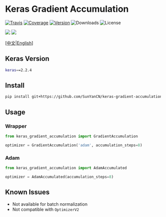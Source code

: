# Keras Gradient Accumulation

[![Travis](https://travis-ci.org/CyberZHG/keras-gradient-accumulation.svg)](https://travis-ci.org/CyberZHG/keras-gradient-accumulation)
[![Coverage](https://coveralls.io/repos/github/CyberZHG/keras-gradient-accumulation/badge.svg?branch=master)](https://coveralls.io/github/CyberZHG/keras-gradient-accumulation)
[![Version](https://img.shields.io/pypi/v/keras-gradient-accumulation.svg)](https://pypi.org/project/keras-gradient-accumulation/)
![Downloads](https://img.shields.io/pypi/dm/keras-gradient-accumulation.svg)
![License](https://img.shields.io/pypi/l/keras-gradient-accumulation.svg)

![](https://img.shields.io/badge/keras-tensorflow-blue.svg)
![](https://img.shields.io/badge/keras-tf.keras-blue.svg)

\[[中文](https://github.com/CyberZHG/keras-gradient-accumulation/blob/master/README.zh-CN.md)|[English](https://github.com/CyberZHG/keras-gradient-accumulation/blob/master/README.md)\]

## Keras Version
```bash
keras==2.2.4
```
## Install

```bash
pip install git+https://github.com/SunYanCN/keras-gradient-accumulation.git
```

## Usage

### Wrapper

```python
from keras_gradient_accumulation import GradientAccumulation

optimizer = GradientAccumulation('adam', accumulation_steps=8)
```

### Adam

```python
from keras_gradient_accumulation import AdamAccumulated

optimizer = AdamAccumulated(accumulation_steps=8)
```

## Known Issues

* Not available for batch normalization
* Not compatible with `OptimizerV2`
